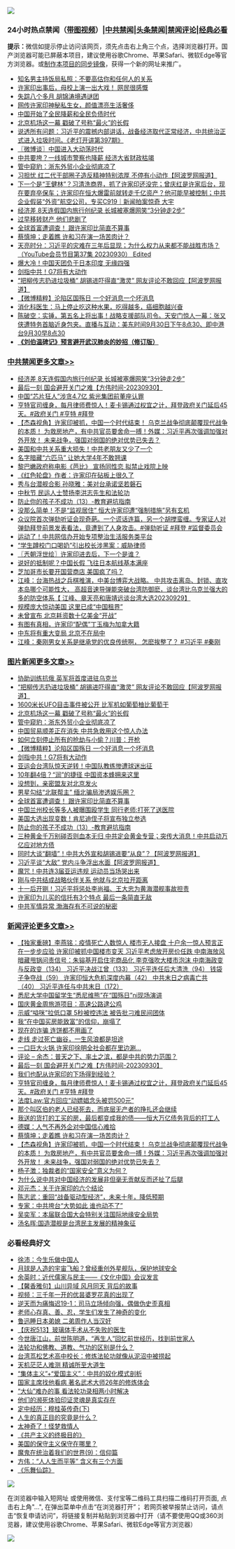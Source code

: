 ![](https://raw.githubusercontent.com/jsvpn/jsproxy/dev/64photo/fqnews-qr.jpg)

<div id="tt">
<h3>24小时热点禁闻（<a href="https://391091.xyz" target="_blank">带图视频</a>）|<a href="#%E4%B8%AD%E5%85%B1%E7%A6%81%E9%97%BB%E6%9B%B4%E5%A4%9A%E6%96%87%E7%AB%A0">中共禁闻</a>|<a href="#%E5%9B%BE%E7%89%87%E6%96%B0%E9%97%BB%E6%9B%B4%E5%A4%9A%E6%96%87%E7%AB%A0">头条禁闻</a>|<a href="#%E6%96%B0%E9%97%BB%E8%AF%84%E8%AE%BA%E6%9B%B4%E5%A4%9A%E6%96%87%E7%AB%A0">禁闻评论|<a href="#%E5%BF%85%E7%9C%8B%E7%BB%8F%E5%85%B8%E5%A5%BD%E6%96%87">经典必看</a></h3>
<div><b>提示：</b>微信如提示停止访问该网页，须先点击右上角三个点，选择浏览器打开。国产浏览器可能已屏蔽本项目，建议使用谷歌Chrome、苹果Safari、微软Edge等官方浏览器。或<a href="%E5%88%B6%E4%BD%9Cgit%E7%A6%81%E9%97%BB%E9%95%9C%E5%83%8F.md">制作本项目的同步镜像</a>，获得一个新的网址来推广。</div>
<ul>

<li><a href="/cnnews/20231001/1940809.md">知名男主持饭局私照：不要高估你和任何人的关系</a></li>
<li><a href="/cnnews/20231001/1940822.md">许家印出事后，母校上演一出大戏！ 网民很感慨</a></li>
<li><a href="/ccpdope/20231001/1940851.md">失踪八个多月 胡锦涛境遇谜团</a></li>
<li><a href="/cnnews/20231001/1940821.md">网传许家印神秘私生女，颜值漂亮生活奢侈</a></li>
<li><a href="/ccpdope/20231001/1940788.md">中国开始了全民降薪和全民负债时代</a></li>
<li><a href="/topimagenews/20231001/1940962.md">北京机场这一幕 戳破了号称“最火”的长假</a></li>
<li><a href="/sohnews/20231001/1940999.md">说透所有问题：习近平的震撼内部讲话，战备经济取代正常经济，中共统治正式进入垃圾时间。《老灯开讲第397期》</a></li>
<li><a href="/ssgc/20231001/1940943.md">〖微博谈〗中国进入大动荡时代</a></li>
<li><a href="/baitai/20231001/1940849.md">中共要垮？一线城市警察也降薪 经济大省财政枯竭</a></li>
<li><a href="/topimagenews/20231001/1940934.md">管中窥豹：浙东外贸小企业彻底凉了</a></li>
<li><a href="/cnnews/20231001/1940795.md">习担忧 红二代干部圈子造反精神特别浓厚 不停有小动作【阿波罗网报道】</a></li>
<li><a href="/sohnews/20231001/1940964.md">下一个是“王健林”？习清洗商界，抓了许家印还没完；曾庆红是许家后台，现在要弃卒保车；许家印在恒大爆雷前就转走千亿资产？他可能早被控制；中共企业假装“外资”航空公司，专买C919｜新闻拍案惊奇 大宇</a></li>
<li><a href="/cbnews/20231001/1941035.md">经济差 8天连假国内旅行创纪录 长城被塞爆网笑“3分钟走2步”</a></li>
<li><a href="/cnnews/20231001/1941005.md">过早移转财产 他们悲剧了</a></li>
<li><a href="/topimagenews/20231001/1940806.md">全球首富遭调查！ 跟许家印比简直不算事</a></li>
<li><a href="/comments/20231001/1940910.md">蔡慎坤；走着瞧 许和习在演一场苦肉计？</a></li>
<li><a href="/comments/20231001/1940824.md">天亮时分：习近平的灾难在三年后显现；为什么权力从来都不能战胜市场？（YouTube会员节目第37集 20230930） Edited</a></li>
<li><a href="/sports/20231001/1940820.md">爆大冷！中国天团负于日本印度 无缘四强</a></li>
<li><a href="/topimagenews/20231001/1940900.md">剑指中共！G7将有大动作</a></li>
<li><a href="/topimagenews/20231001/1941025.md">“把柳传志扔进垃圾桶” 胡锡进吓得直“激灵” 网友评论不敢回应【阿波罗网报道】</a></li>
<li><a href="/topimagenews/20231001/1940931.md">【微博精粹】沦陷区国殇日 一个好消息一个坏消息</a></li>
<li><a href="/health/20231001/1940971.md">消化科医生：马上停止吃这种水果，吃得越多，癌细胞越兴奋</a></li>
<li><a href="/sohnews/20231001/1940850.md">陈破空：实锤，第五名上将出事！战略支援部队司令。天安门惊人一幕：张又侠遭特务首脑近身包夹。直播与互动：美东时间9月30日下午8点30、即中港台9月30早8点30</a></li>
<li><b><a href="/comments/20200207/1272816.md" target="_blank">《刘伯温碑记》预言避开武汉肺炎的妙招（修订版）</a></b></li>
</ul>
</div>

<div class="catlist">
<h3><a href="/cbnews/" target="_blank">中共禁闻</a><span><a href="/cbnews/" target="_blank" rel="nofollow">更多文章>></a></span></h3>
<ul>
<li><a href="/cbnews/20231001/1941035.md" target="_blank">经济差 8天连假国内旅行创纪录 长城被塞爆网笑“3分钟走2步”</a></li>
<li><a href="/comments/20231001/1940941.md" target="_blank">最后一刻 国会避开关门之难【方伟时间-20230930】</a></li>
<li><a href="/cbnews/20231001/1940935.md" target="_blank">中国“芯片狂人”涉贪4.7亿 紫光集团前董座认罪</a></li>
<li><a href="/comments/20231001/1940930.md" target="_blank">亨特官司缠身，每月律师费惊人！麦卡锡通过权宜之计，拜登政府关门延后45天。#政府关门 #亨特 #拜登</a></li>
<li><a href="/comments/20231001/1940905.md" target="_blank">【杰森视角】许家印被抓，中国一个时代结束！ 乌克兰战争彻底颠覆现代战争的本质！ 为救房地产，有中共官员要舍命一搏！外媒：习近平再次强调加强对外开放！ 未来战争，强国对弱国的绝对优势已失去？</a></li>
<li><a href="/cbnews/20231001/1940838.md" target="_blank">美国和中共关系重大损失！中共老朋友又少了一个</a></li>
<li><a href="/cbnews/20231001/1940819.md" target="_blank">名字暗藏“六匹马” 让她大学4年不敢翘课</a></li>
<li><a href="/comments/20230930/1940744.md" target="_blank">黎巴嫩政府称电影《芭比》 宣扬同性恋 拟禁止戏院上映</a></li>
<li><a href="/cbnews/20230930/1940725.md" target="_blank">《红色轮盘》作者：许家印在砧板上很久了</a></li>
<li><a href="/cbnews/20230930/1940724.md" target="_blank">秀与台潜舰合影 孙晓雅：美对台承诺坚若磐石</a></li>
<li><a href="/cbnews/20230930/1940710.md" target="_blank">中秋节 民运人士赞扬李洪志先生和法轮功</a></li>
<li><a href="/comments/20230930/1940691.md" target="_blank">防止你的孩子不成功（13）-教育避坑指南</a></li>
<li><a href="/cbnews/20230930/1940674.md" target="_blank">没那么简单！不是“监视居住” 恒大许家印遭“强制措施”另有玄机</a></li>
<li><a href="/comments/20230930/1940600.md" target="_blank">众议院首次弹劾听证会现奇葩。一个谎话连篇，另一个胡搅蛮缠。专家证人对弹劾拜登前景发表看法，竟遭到了人身攻击。#弹劾听证 #拜登 #监督委员会</a></li>
<li><a href="/cbnews/20230930/1940593.md" target="_blank">运动了！中共网信办开始专项整治生活服务类平台</a></li>
<li><a href="/cbnews/20230930/1940592.md" target="_blank">“学生蹲校门口喝奶”引出校长涉黑案：威胁律师</a></li>
<li><a href="/cbnews/20230930/1940573.md" target="_blank">〖兲朝浮世绘〗许家印进去后，下一个是谁？</a></li>
<li><a href="/cbnews/20230930/1940564.md" target="_blank">说好的抵制呢？中国长假 飞往日本航线基本满座</a></li>
<li><a href="/comments/20230930/1940502.md" target="_blank">芝加哥市长要开国营商店 美国疯了吗？</a></li>
<li><a href="/cbnews/20230930/1940501.md" target="_blank">江峰：台海热战之兵棋推演，中美台博弈大战略。 中共攻击离岛、封锁、直攻本岛哪个可能性大， 高超音速导弹能突破台湾防御麽，谈台湾比乌克兰强大的多的防空体系【 江峰、章天亮和唐靖远谈台湾大选20230929】</a></li>
<li><a href="/cbnews/20230930/1940491.md" target="_blank">规模庞大惊动美国 这里已成“中国租界”</a></li>
<li><a href="/cbnews/20230930/1940490.md" target="_blank">未曾宣布 北京耗资数十亿美金“开战”</a></li>
<li><a href="/cbnews/20230930/1940489.md" target="_blank">有图有真相，许家印“配偶”丁玉梅为加拿大籍</a></li>
<li><a href="/cbnews/20230930/1940474.md" target="_blank">中东将有重大变局 北京不在局中</a></li>
<li><a href="/cbnews/20230930/1940471.md" target="_blank">江峰：秦刚男女关系是继承党的优良传统啊， 怎麽挨整了？ #习近平 #秦刚</a></li>

</ul>
</div>
<div class="catlist">
<h3><a href="/topimagenews/" target="_blank">图片新闻</a><span><a href="/topimagenews/" target="_blank" rel="nofollow">更多文章>></a></span></h3>
<ul>
<li><a href="/topimagenews/20231001/1941026.md" target="_blank">协助训练抗俄 英军将首度进驻乌克兰</a></li>
<li><a href="/topimagenews/20231001/1941025.md" target="_blank">“把柳传志扔进垃圾桶” 胡锡进吓得直“激灵” 网友评论不敢回应【阿波罗网报道】</a></li>
<li><a href="/topimagenews/20231001/1941008.md" target="_blank">1600米长UFO目击事件被公开 比军机如葡萄柚比葡萄干</a></li>
<li><a href="/topimagenews/20231001/1940962.md" target="_blank">北京机场这一幕 戳破了号称“最火”的长假</a></li>
<li><a href="/topimagenews/20231001/1940934.md" target="_blank">管中窥豹：浙东外贸小企业彻底凉了</a></li>
<li><a href="/topimagenews/20231001/1940933.md" target="_blank">中国贸易顺差正在消失 中共急救用这个惊人办法</a></li>
<li><a href="/topimagenews/20231001/1940932.md" target="_blank">如何立刻停止所有的抢劫与小偷？川普：开枪</a></li>
<li><a href="/topimagenews/20231001/1940931.md" target="_blank">【微博精粹】沦陷区国殇日 一个好消息一个坏消息</a></li>
<li><a href="/topimagenews/20231001/1940900.md" target="_blank">剑指中共！G7将有大动作</a></li>
<li><a href="/topimagenews/20231001/1940874.md" target="_blank">亚运会台湾队惊天逆转！中国队教练惨遭球迷出征</a></li>
<li><a href="/topimagenews/20231001/1940837.md" target="_blank">10年翻4倍？“润”的捷径 中国资本蜂拥来这里</a></li>
<li><a href="/topimagenews/20231001/1940836.md" target="_blank">没想到，亲密盟友对北京发火</a></li>
<li><a href="/topimagenews/20231001/1940807.md" target="_blank">男星勾结“北联帮主” 缅北骗局渗透娱乐圈？</a></li>
<li><a href="/topimagenews/20231001/1940806.md" target="_blank">全球首富遭调查！ 跟许家印比简直不算事</a></li>
<li><a href="/topimagenews/20230930/1940703.md" target="_blank">中国兰州校长等多人被曝围殴学生 同行老师:打死了送医院</a></li>
<li><a href="/topimagenews/20230930/1940700.md" target="_blank">美国大选出现变数！肯尼迪侄子将宣布独立参选</a></li>
<li><a href="/comments/20230930/1940691.md" target="_blank">防止你的孩子不成功（13）-教育避坑指南</a></li>
<li><a href="/topimagenews/20230930/1940686.md" target="_blank">三种黄金千万别碰否则血本无归 中共定会黄金专营；突传大消息！中共启动万亿应对地方债</a></li>
<li><a href="/topimagenews/20230930/1940685.md" target="_blank">同时大谈“翻墙”！中共大外宣和胡锡进要“从良”？【阿波罗网报道】</a></li>
<li><a href="/topimagenews/20230930/1940633.md" target="_blank">习近平谈“大敌” 党内斗争浮出水面【阿波罗网报道】</a></li>
<li><a href="/topimagenews/20230930/1940519.md" target="_blank">魔咒！中共连3届亚运违规 运动员当场哭出来</a></li>
<li><a href="/topimagenews/20230930/1940518.md" target="_blank">刚与中共结成战略伙伴关系 他就与北京拉开距离</a></li>
<li><a href="/topimagenews/20230930/1940488.md" target="_blank">十一后开铡！习近平将惩处李尚福、王大忠为黄海潜舰事故担责</a></li>
<li><a href="/topimagenews/20230930/1940487.md" target="_blank">许家印为儿买的信托有3个特点 最后一条简直无敌</a></li>
<li><a href="/topimagenews/20230930/1940454.md" target="_blank">中共军情异常 渤海存有不可说的秘密</a></li>

</ul>
</div>
<div class="catlist">
<h3><a href="/comments/" target="_blank">新闻评论</a><span><a href="/comments/" target="_blank" rel="nofollow">更多文章>></a></span></h3>
<ul>
<li><a href="/comments/20231002/1941086.md" target="_blank">【独家重磅】李燕铭：疫情死亡人数惊人 楼市无人接盘 十户余一惊人预言正在一步步应验 许家印被抓中国楼市变天 习近平考虑放开房价任跌 中南海放风暗藏甩锅问责信号：朱镕基开启住宅商品化 李克强吹大楼市泡沫 中南海政变与反政变（134） 习近平决战江曾（133） 习近平连任后大清洗（94） 钱袋子争夺战（59） 许家印恒大危机深度内幕（42） 中共末日之病毒亡共（40） 习近平连任与中共末日（172）</a></li>
<li><a href="/comments/20231001/1941075.md" target="_blank">悉尼大学中国留学生“悉尼维熊”在“国殇日”ni现场演讲</a></li>
<li><a href="/comments/20231001/1941058.md" target="_blank">国庆黄金周旅游项目：高速公路逮公鸡</a></li>
<li><a href="/comments/20231001/1941039.md" target="_blank">示威“嗌咪”拉低口罩 5秒被控违法 被告批刁难民间团体</a></li>
<li><a href="/comments/20231001/1940998.md" target="_blank">我“在中国买房能致富”的信仰，崩塌了</a></li>
<li><a href="/comments/20231001/1940997.md" target="_blank">现在的诈骗 连饼都不用画了</a></li>
<li><a href="/comments/20231001/1940986.md" target="_blank">走线 走过死亡幽谷，一生风浪都是坦途</a></li>
<li><a href="/comments/20231001/1940985.md" target="_blank">一口巨大火锅 许家印徐明全社会都在里边涮…</a></li>
<li><a href="/comments/20231001/1940960.md" target="_blank">评论 &#8211; 余杰：普天之下、率土之滨，都是中共的势力范围？</a></li>
<li><a href="/comments/20231001/1940941.md" target="_blank">最后一刻 国会避开关门之难【方伟时间-20230930】</a></li>
<li><a href="/comments/20231001/1940937.md" target="_blank">我们也配从许家印的下场得到经验？</a></li>
<li><a href="/comments/20231001/1940930.md" target="_blank">亨特官司缠身，每月律师费惊人！麦卡锡通过权宜之计，拜登政府关门延后45天。#政府关门 #亨特 #拜登</a></li>
<li><a href="/comments/20231001/1940923.md" target="_blank">法度Law:官方回应“动嫖娼念头被罚500元”</a></li>
<li><a href="/comments/20231001/1940922.md" target="_blank">那个叫区伯的老人已经死去，而底层无产者的挣扎还会继续</a></li>
<li><a href="/comments/20231001/1940921.md" target="_blank">我送的货打的工买的房，最后都变成我的债——恒大万亿债务背后的打工人</a></li>
<li><a href="/comments/20231001/1940920.md" target="_blank">德媒：人气不再外企对中国信心难拾</a></li>
<li><a href="/comments/20231001/1940910.md" target="_blank">蔡慎坤；走着瞧 许和习在演一场苦肉计？</a></li>
<li><a href="/comments/20231001/1940905.md" target="_blank">【杰森视角】许家印被抓，中国一个时代结束！ 乌克兰战争彻底颠覆现代战争的本质！ 为救房地产，有中共官员要舍命一搏！外媒：习近平再次强调加强对外开放！ 未来战争，强国对弱国的绝对优势已失去？</a></li>
<li><a href="/comments/20231001/1940888.md" target="_blank">杨子澂：独裁者的“国家安全”意义为何？</a></li>
<li><a href="/comments/20231001/1940887.md" target="_blank">为什么说中共对中国经济的发展非但毫无贡献反而还扯了后腿</a></li>
<li><a href="/comments/20231001/1940886.md" target="_blank">邓元杰：关于许家印的六个结论</a></li>
<li><a href="/comments/20231001/1940876.md" target="_blank">陈志武：重回“战备驱动型经济”，未来十年，降低预期</a></li>
<li><a href="/comments/20231001/1940870.md" target="_blank">专家：中共垮台“大势如此 谁也动不了”</a></li>
<li><a href="/comments/20231001/1940866.md" target="_blank">吴奕军：本届联合国大会特别关注国际地缘安全局势</a></li>
<li><a href="/comments/20231001/1940865.md" target="_blank">汤名晖:国造潜舰是台湾民主发展的精神象征</a></li>

</ul>
</div>

<div class="catlist">
<h3>必看经典好文</h3>
<ul>
<li><a href="/renquan/minyun/20200819/1391988.md" target="_blank">徐沛：今生乐做中国人</a></li>
<li><a href="/comments/20200712/1359456.md" target="_blank">月球是人造的宇宙飞船？曾经重创外星舰队，保护地球安全</a></li>
<li><a href="/comments/20230502/1879311.md" target="_blank">余英时：近代儒家与民主——《文化中国》会议发言</a></li>
<li><a href="/bannedvideo/20210301/1495768.md" target="_blank">【馨香雅句】山川异域 风月同天 背后的故事</a></li>
<li><a href="/aomi/qiwen/20151223/484507.md" target="_blank">视频：三千年一开的优昙婆罗花真的出现了</a></li>
<li><a href="/tculture/20190304/1091072.md" target="_blank">逆天而为痛悔迟19-1：司马立场倾向强，偶做伪史歪真相</a></li>
<li><a href="/cbnews/20211221/1668847.md" target="_blank">老师心存真、善、忍，学生们发生了神奇的变化</a></li>
<li><a href="/comments/20220408/1716379.md" target="_blank">鲁迅睡日本弟媳 二弟周作人当汉奸</a></li>
<li><a href="/cbnews/20210526/1554325.md" target="_blank">【庆祝513】玻璃体手术从不失败的医生</a></li>
<li><a href="/funmedia/20210321/1509617.md" target="_blank">今世唐江山，前世陈明道，“再生人”回忆前世经历，找到前世家人</a></li>
<li><a href="/comments/20220329/1711172.md" target="_blank">法轮功和佛教、道教、气功的区别是什么？</a></li>
<li><a href="/cbnews/20220707/1755000.md" target="_blank">台湾茑松艺术高中校长：修炼法轮功就像从泥沼中被捞起</a></li>
<li><a href="/comments/20210302/1496716.md" target="_blank">天机茫茫人难测 精诚所至大道生</a></li>
<li><a href="/comments/20201007/1409565.md" target="_blank">“集体主义”+“爱国主义”：中共的奴化模式剖析</a></li>
<li><a href="/cbnews/20220514/1732764.md" target="_blank">国家主席找他看病 著名武术大师26年的修炼体会</a></li>
<li><a href="/cbnews/20210428/1535533.md" target="_blank">“大仙”难办的事  看法轮功录相两小时解决</a></li>
<li><a href="/ssgc/20220828/1777549.md" target="_blank">他们的濒死体验印证灵魂是真实存在</a></li>
<li><a href="/tculture/xiulian/20151108/468739.md" target="_blank">定中经历：穆桂英传奇(下)</a></li>
<li><a href="/comments/20220717/1759493.md" target="_blank">人生的真正目的究竟是什么？</a></li>
<li><a href="/ccpdope/20200907/1392129.md" target="_blank">太神奇了！怪梦救情人</a></li>
<li><a href="/bookwiki/20171120/858084.md" target="_blank">《共产主义的终极目的》</a></li>
<li><a href="/lifebaike/20200520/1331379.md" target="_blank">美国的保守主义保守在哪里？</a></li>
<li><a href="/topimagenews/20180529/949649.md" target="_blank">魔鬼在统治着我们的世界(9)：信仰篇</a></li>
<li><a href="/comments/20200720/1363377.md" target="_blank">方伟：“人人生而平等” 含义有三个方面</a></li>
<li><a href="/comments/20200527/783191.md" target="_blank">《乐舞仙踪》</a></li>

</ul>
</div>

![](https://raw.githubusercontent.com/jsvpn/jsproxy/dev/64photo/fqnews-qr.jpg)

在浏览器中输入短网址 或使用微信、支付宝等二维码工具扫描二维码打开页面, 点击右上角"...", 在弹出菜单中点击“在浏览器打开”； 若网页被举报禁止访问，请点击“恢复申请访问”，将链接复制并粘贴到浏览器中打开（请不要使用QQ或360浏览器，建议使用谷歌Chrome、苹果Safari、微软Edge等官方浏览器）

![](https://raw.githubusercontent.com/jsvpn/jsproxy/dev/64photo/wx.jpg)